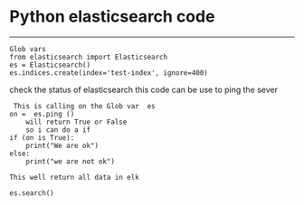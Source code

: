 # Python elasticsearch code 
___
```
Glob vars 
from elasticsearch import Elasticsearch
es = Elasticsearch()
es.indices.create(index='test-index', ignore=400)
```

check the status of elasticsearch  this code can be use to ping the sever 
```
 This is calling on the Glob var  es 
on =  es.ping ()
    will return True or False 
    so i can do a if 
if (on is True):
    print("We are ok")
else:
    print("we are not ok")

This well return all data in elk 

es.search()